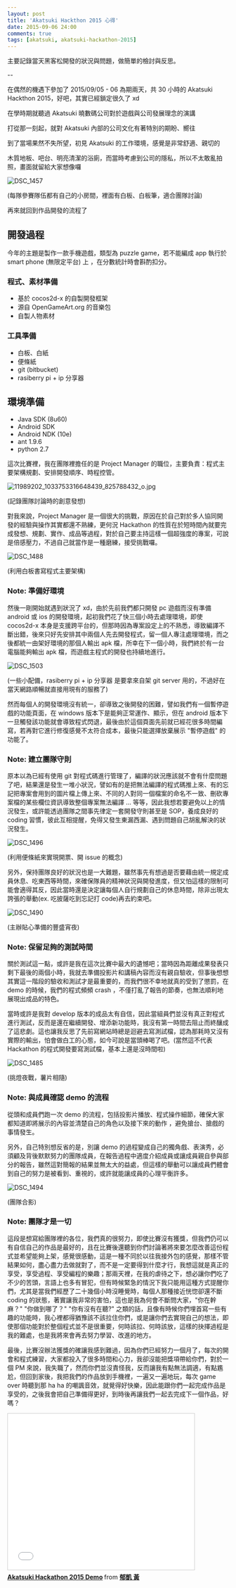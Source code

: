 ```yaml
---
layout: post
title: 'Akatsuki Hackthon 2015 心得'
date: 2015-09-06 24:00
comments: true
tags: [akatsuki, akatsuki-hackathon-2015]
---
```


主要記錄當天黑客松開發的狀況與問題，做簡單的檢討與反思。

--

在偶然的機遇下參加了 2015/09/05 - 06 為期兩天，共 30 小時的 Akatsuki Hackthon 2015，好吧，其實已經鎖定很久了 xd

在學時期就聽過 Akatsuki 曉數碼公司對於遊戲與公司發展理念的演講

打從那一刻起，就對 Akatsuki 內部的公司文化有著特別的期盼、嚮往

到了當場果然不失所望，初見 Akatsuki 的工作環境，感覺是非常舒適、親切的

木質地板、吧台、明亮清潔的浴廁，而當時考慮到公司的隱私，所以不太敢亂拍照，畫面就留給大家想像囉

![DSC_1457](http://i.imgur.com/IJFmjec.jpg)

(每隊參賽隊伍都有自己的小房間，裡面有白板、白板筆，適合團隊討論)

再來就回到作品開發的流程了

## 開發過程

今年的主題是製作一款手機遊戲，類型為 puzzle game，若不能編成 app 執行於 smart phone (無限定平台) 上 ，在分數統計時會斟酌扣分。

### 程式、素材準備

- 基於 cocos2d-x 的自製開發框架
- 源自 OpenGameArt.org 的音樂包
- 自製人物素材

### 工具準備

- 白板、白紙
- 便條紙
- git (bitbucket)
- rasiberry pi + ip 分享器

## 環境準備

- Java SDK (8u60)
- Android SDK
- Android NDK (10e)
- ant 1.9.6
- python 2.7

這次比賽裡，我在團隊裡擔任的是 Project Manager 的職位，主要負責：程式主要架構規劃、安排開發順序、時程控管。

![11989202_1033753316648439_825788432_o.jpg](http://i.imgur.com/dQryCbD.jpg)

(記錄團隊討論時的創意發想)

對我來說，Project Manager 是一個很大的挑戰，原因在於自己對於多人協同開發的經驗與操作其實都還不熟練，更何況 Hackathon 的性質在於短時間內就要完成發想、規劃、實作、成品等過程，對於自己要主持這樣一個超強度的專案，可說是倍感壓力，不過自己就當作是一種磨練，接受挑戰囉。

![DSC_1488](http://i.imgur.com/PHCaKND.jpg)

(利用白板書寫程式主要架構)

### Note: 準備好環境

然後一剛開始就遇到狀況了 xd，由於先前我們都只開發 pc 遊戲而沒有準備 android 或 ios 的開發環境，起初我們花了快三個小時去處理環境，即使 cocos2d-x 本身是支援跨平台的，但那時因為專案設定上的不熟悉，導致編譯不斷出錯，後來只好先安排其中兩個人先去開發程式，留一個人專注處理環境，而之後都統一由架好環境的那個人輸出 apk 檔，所幸在下一個小時，我們終於有一台電腦能夠輸出 apk 檔，而遊戲主程式的開發也持續地進行。

![DSC_1503](http://i.imgur.com/01OBd3Y.jpg)

(一些小配備，rasiberry pi + ip 分享器 是要拿來自架 git server 用的，不過好在當天網路順暢就直接用現有的服務了)

然而每個人的開發環境沒有統一，卻導致之後開發的困難，譬如我們有一個暫停遊戲的功能頁面，在 windows 版本下是能夠正常運作、顯示，但在 android 版本下一旦觸發該功能就會導致程式閃退，最後由於這個頁面先前就已經花很多時間編寫，若再對它進行修復感覺不太符合成本，最後只能選擇放棄展示 "暫停遊戲" 的功能了。

### Note: 建立團隊守則

原本以為已經有使用 git 對程式碼進行管理了，編譯的狀況應該就不會有什麼問題了吧，結果還是發生一堆小狀況，譬如有的是把無法編譯的程式碼推上來、有的忘記把專案會用到的圖片檔上傳上來、不同的人對同一個檔案的命名不一致、刪砍專案檔的某些欄位資訊導致整個專案無法編譯 ... 等等，因此我想若要避免以上的情況發生，或許能透過團隊之間事先律定一套開發守則甚至是 SOP，養成良好的 coding 習慣，彼此互相提醒，免得又發生東漏西漏、遇到問題自己胡亂解決的狀況發生。

![DSC_1496](http://i.imgur.com/k5hNDLw.jpg)

(利用便條紙來實現開票、開 issue 的概念)

另外，保持團隊良好的狀況也是一大難題，雖然事先有想過是否要藉由統一規定成員休息、吃東西等時間，來確保隊員的精神狀況與開發進度，但又怕這樣的限制可能會適得其反，因此當時還是決定讓每個人自行規劃自己的休息時間，除非出現太誇張的舉動(ex. 吃披薩吃到忘記打 code)再去約束吧。

![DSC_1490](http://i.imgur.com/dkHsyTe.jpg)

(主辦貼心準備的豐盛宵夜)

### Note: 保留足夠的測試時間

關於測試這一點，或許是我在這次比賽中最大的遺憾吧；當時因為距離成果發表只剩下最後的兩個小時，我就去準備投影片和講稿內容而沒有親自驗收，但事後想想其實這一階段的驗收和測試才是最重要的，而我們很不幸地就真的受到了懲罰，在 demo 的時候，我們的程式頻頻 crash ，不僅打亂了報告的節奏，也無法順利地展現出成品的特色。

當時或許是我對 develop 版本的成品太有自信，因此當組員們並沒有真正對程式進行測試，反而是還在繼續開發、增添新功能時，我沒有第一時間去阻止而終釀成了這悲劇。這也讓我反思了先前寫網站時總是迴避去寫測試檔，認為那耗時又沒有實際的輸出，怕會做白工的心態，如今可說是當頭棒喝了吧。(當然這不代表 Hackathon 的程式開發要寫測試檔，基本上還是沒時間啦)

![DSC_1485](http://i.imgur.com/yFOYUGc.jpg)

(挑燈夜戰，薯片相隨)

### Note: 與成員確認 demo 的流程

從頭和成員們跑一次 demo 的流程，包括投影片播放、程式操作細節，確保大家都知道即將展示的內容並清楚自己的角色以及接下來的動作
，避免搶台、搶戲的事情發生。

另外，自己特別想反省的是，別讓 demo 的過程變成自己的獨角戲、表演秀，必須顧及背後默默努力的團隊成員，在報告過程中適度介紹成員或讓成員親自參與部分的報告，雖然這對簡報的結果並無太大的益處，但這樣的舉動可以讓成員們體會到自己的努力是被看到、重視的，或許就能讓成員的心理平衡許多。

![DSC_1494](http://i.imgur.com/nzlRrFO.jpg)

(團隊合影)

### Note: 團隊才是一切

這段是想寫給團隊裡的各位，我們真的很努力，即使比賽沒有獲獎，但我們仍可以有自信自己的作品是最好的，且在比賽後還聽到你們討論著將來要怎麼改善這份程式並希望能夠上架，感覺很感動，這是一種不同於以往我接外包的感覺，那樣不管結果如何，盡心盡力去做就對了，而不是一定要得到什麼才行，我想這就是真正的享受，享受過程、享受編程的樂趣；那兩天裡，在我的虐待之下，想必讓你們吃了不少的苦頭，言語上也多有冒犯，但有時候緊急的情況下我只能用這種方式提醒你們，尤其是當我們經歷了二十幾個小時沒睡覺時，每個人那種接近恍惚卻還不斷 coding 的狀態，著實讓我非常的害怕，這也是我為何會不斷問大家，"你在幹麻？" "你做到哪了？" "你有沒有在聽?" 之類的話，且像有時候你們埋首寫一些有趣的功能時，我心裡都得猶豫該不該拉住你們，或是讓你們去實現自己的想法，即使那個功能對於整個程式並不是很重要，何時該拉、何時該放，這樣的抉擇過程是我的難處，也是我將來會再去努力學習、改進的地方。

最後，比賽沒辦法獲獎的確讓我感到難過，因為你們已經努力一個月了，每次的開會和程式練習，大家都投入了很多時間和心力，我卻沒能把獎項帶給你們，對於一個 PM 來說，我失職了，然而你們並沒責怪我，反而讓我有點無法調適，有點尷尬，但回到家後，我把我們的作品放到手機裡，一遍又一遍地玩，每次 game over 時聽到那 ha ha 的嘲諷音效，就覺得好快樂，因此能跟你們一起完成作品是享受的，之後我會把自己準備得更好，到時後再讓我們一起去完成下一個作品，好嗎？

<iframe src="//www.slideshare.net/slideshow/embed_code/key/MgOEzTsMzlmMbK" width="425" height="355" frameborder="0" marginwidth="0" marginheight="0" scrolling="no" style="border:1px solid #CCC; border-width:1px; margin-bottom:5px; max-width: 100%;" allowfullscreen> </iframe> <div style="margin-bottom:5px"> <strong> <a href="//www.slideshare.net/ssuser75e5ed/akatsuki-hackathon-2015-demo-52570151" title="Akatsuki Hackathon 2015 Demo" target="_blank">Akatsuki Hackathon 2015 Demo</a> </strong> from <strong><a href="//www.slideshare.net/ssuser75e5ed" target="_blank">郁凱 黃</a></strong> </div>

